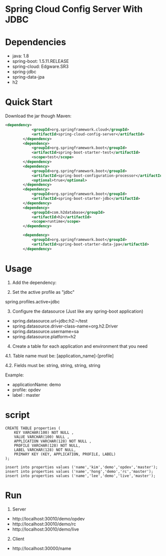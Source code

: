 # Spring Cloud Config Server With JDBC #

# Dependencies

- java: 1.8
- spring-boot: 1.5.11.RELEASE
- spring-cloud: Edgware.SR3
- spring-jdbc
- spring-data-jpa
- h2


# Quick Start #


Download the jar though Maven:

```xml
<dependency>
			<groupId>org.springframework.cloud</groupId>
			<artifactId>spring-cloud-config-server</artifactId>
		</dependency>
		<dependency>
			<groupId>org.springframework.boot</groupId>
			<artifactId>spring-boot-starter-test</artifactId>
			<scope>test</scope>
		</dependency>
		<dependency>
			<groupId>org.springframework.boot</groupId>
			<artifactId>spring-boot-configuration-processor</artifactId>
			<optional>true</optional>
		</dependency>
		<dependency>
			<groupId>org.springframework.boot</groupId>
			<artifactId>spring-boot-starter-jdbc</artifactId>
		</dependency>
		<dependency>
			<groupId>com.h2database</groupId>
			<artifactId>h2</artifactId>
			<scope>runtime</scope>
		</dependency>

		<dependency>
			<groupId>org.springframework.boot</groupId>
			<artifactId>spring-boot-starter-data-jpa</artifactId>
		</dependency>
```

# Usage

1. Add the dependency:

2. Set the active profile as "jdbc"

spring.profiles.active=jdbc

3. Configure the datasource (Just like any spring-boot application)

- spring.datasource.url=jdbc:h2:~/test
- spring.datasource.driver-class-name=org.h2.Driver
- spring.datasource.username=sa
- spring.datasource.platform=h2

4. Create a table for each application and environment that you need

4.1. Table name must be: [application_name]-[profile]

4.2. Fields must be: string, string, string, string

Example:

- applicationName: demo
- profile: opdev
- label : master

# script
```
CREATE TABLE properties (
	KEY VARCHAR(100) NOT NULL ,
	VALUE VARCHAR(100) NULL ,
	APPLICATION VARCHAR(128) NOT NULL ,
	PROFILE VARCHAR(128) NOT NULL,
	LABEL VARCHAR(128) NOT NULL,
	PRIMARY KEY (KEY, APPLICATION, PROFILE, LABEL)
);

insert into properties values ('name','kim','demo','opdev','master');
insert into properties values ('name','hong','demo','rc','master');
insert into properties values ('name','lee','demo','live','master');
```

# Run
1. Server
- http://localhost:30010/demo/opdev
- http://localhost:30010/demo/rc
- http://localhost:30010/demo/live

2. Client
- http://localhost:30000/name

